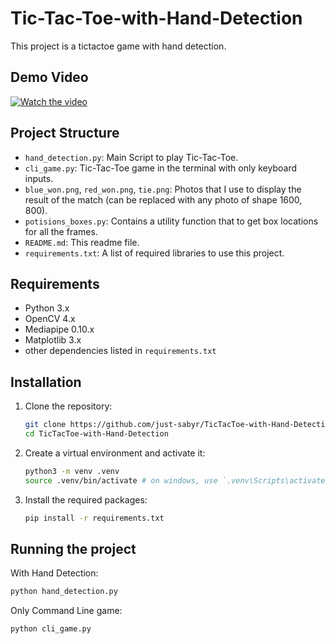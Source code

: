 # Tic-Tac-Toe-with-Hand-Detection

This project is a tictactoe game with hand detection.

## Demo Video

[![Watch the video](https://img.youtube.com/vi/cPGkEDbw9gU/maxresdefault.jpg)](https://youtu.be/cPGkEDbw9gU)

## Project Structure

- `hand_detection.py`: Main Script to play Tic-Tac-Toe.
- `cli_game.py`: Tic-Tac-Toe game in the terminal with only keyboard inputs.
- `blue_won.png`, `red_won.png`, `tie.png`: Photos that I use to display the result of the match (can be replaced with any photo of shape 1600, 800).
- `potisions_boxes.py`: Contains a utility function that to get box locations for all the frames.
- `README.md`: This readme file.
- `requirements.txt`: A list of required libraries to use this project.

## Requirements

- Python 3.x
- OpenCV 4.x
- Mediapipe 0.10.x
- Matplotlib 3.x
- other dependencies listed in `requirements.txt`

## Installation

1. Clone the repository:
    ```bash
    git clone https://github.com/just-sabyr/TicTacToe-with-Hand-Detection.git
    cd TicTacToe-with-Hand-Detection
    ```
2. Create a virtual environment and activate it:
    ```bash
    python3 -m venv .venv
    source .venv/bin/activate # on windows, use `.venv\Scripts\activate`
    ```
3. Install the required packages:
    ```bash
    pip install -r requirements.txt
    ```

## Running the project

With Hand Detection:
```bash
python hand_detection.py
```
    
Only Command Line game:
```bash
python cli_game.py
```
